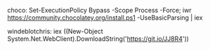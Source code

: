 choco: Set-ExecutionPolicy Bypass -Scope Process -Force; iwr https://community.chocolatey.org/install.ps1 -UseBasicParsing | iex

windeblotchris: iex ((New-Object System.Net.WebClient).DownloadString('https://git.io/JJ8R4'))
